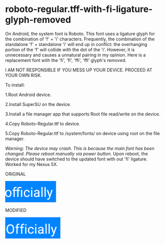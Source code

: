 # roboto-regular.tff-with-fi-ligature-glyph-removed
On Android, the system font is Roboto. This font uses a ligature glyph for the combination of 'f' + 'i' characters. Frequently, the combination of the standalone 'f' + standalone 'i' will end up in conflict: the overhanging portion of the 'f' will collide with the dot of the 'i'. However, it is unnecessary and causes a unnatural pairing in my opinion. Here is a replacement font with the 'fi', 'fl', 'ffi', 'ffl' glyph's removed. 

I AM NOT RESPONSIBLE IF YOU MESS UP YOUR DEVICE. PROCEED AT YOUR OWN RISK.

To install:

1.Root Android device.

2.Install SuperSU on the device.

3.Install a file manager app that supports Root file read/write on the device.

4.Copy Roboto-Regular.ttf to device.

5.Copy Roboto-Regular.ttf to /system/fonts/ on device using root on the file manager.

*Warning: The device may crash. This is because the main font has been changed. Please reboot manually via power button.*
Upon reboot, the device should have switched to the updated font with out 'fi' ligature. Worked for my Nexus 5X.

ORIGINAL

![original](https://github.com/alfanhui/roboto-regular.tff-with-fi-ligature-glyph-removed/blob/master/original.png?raw=true)

MODIFIED

![modified](https://github.com/alfanhui/roboto-regular.tff-with-fi-ligature-glyph-removed/blob/master/modified.png?raw=true)
